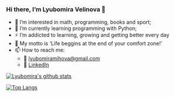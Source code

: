 ### Hi there, I’m Lyubomira Velinova 👋
- 👀 I’m interested in math, programming, books and sport;
- 🌱 I’m currently learning programming with Python;
- :zap: I’m addicted to learning, growing and getting better every day
- :loudspeaker: My motto is 'Life beggins at the end of your comfort zone!'
- 📫 How to reach me:
   - :email: lyubomiramihova@gmail.com
   - :office: [LinkedIn](https://www.linkedin.com/in/lyubomira-velinova/)

<!---
LyubomiraMihova/LyubomiraMihova is a ✨ special ✨ repository because its `README.md` (this file) appears on your GitHub profile.
You can click the Preview link to take a look at your changes.
--->

[![Lyubomira's github stats](https://github-readme-stats.vercel.app/api?username=LyubomiraMihova&count_private=true&show_icons=true&theme=radical&hide_rank=false)](https://github.com/anuraghazra/github-readme-stats)

[![Top Langs](https://github-readme-stats.vercel.app/api/top-langs/?username=LyubomiraMihova)](https://github.com/anuraghazra/github-readme-stats)
